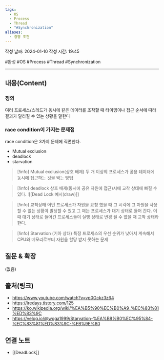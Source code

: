 ```yaml
---
tags:
  - OS
  - Process
  - Thread
  - "#Synchronization"
aliases:
  - 경쟁 조건
---
```

작성 날짜: 2024-01-10
작성 시간: 19:45

#완성 #OS #Process #Thread #Synchronization


----
## 내용(Content)
### 정의
여러 프로세스/스레드가 동시에 같은 데이터를 조작할 때 타이밍이나 접근 순서에 따라 결과가 달라질 수 있는 상황을 말한다

### race condition이 가지는 문제점
race condition은 3가지 문제에 직면한다.
- Mutual exclusion
- deadlock
- starvation

>[!info] Mutual exclusion(상호 배제)
>두 개 이상의 프로세스가 공용 데이터에 동시에 접근하는 것을 막는 방법


>[!info] deadlock
>상호 배제(동시에 공유 자원에 접근)시에 교착 상태에 빠질 수 있다.
>![[Dead Lock 예시(draw)]]

>[!info] 교착상태
>어떤 프로세스가 자원을 요청 했을 때 그 시각에 그 자원을 사용할 수 없는 상황이 발생할 수 있고 그 때는 프로세스가 대기 상태로 들어 간다. 이 때 대기 상태로 들어간 프로세스들이 실행 상태로 변경 될 수 없을 때 교착 상태라 한다.

>[!info] Starvation (기아 상태)
>특정 프로세스의 우선 순위가 낮아서 계속해서 CPU와 메모리로부터 자원을 할당 받지 못하는 문제
## 질문 & 확장

(없음)

## 출처(링크)
- https://www.youtube.com/watch?v=vp0Gckz3z64
- https://iredays.tistory.com/125
- https://ko.wikipedia.org/wiki/%EA%B5%90%EC%B0%A9_%EC%83%81%ED%83%9C
- https://velog.io/@woga1999/Starvation-%EA%B8%B0%EC%95%84-%EC%83%81%ED%83%9C-%EB%9E%80
## 연결 노트
- [[DeadLock]]









